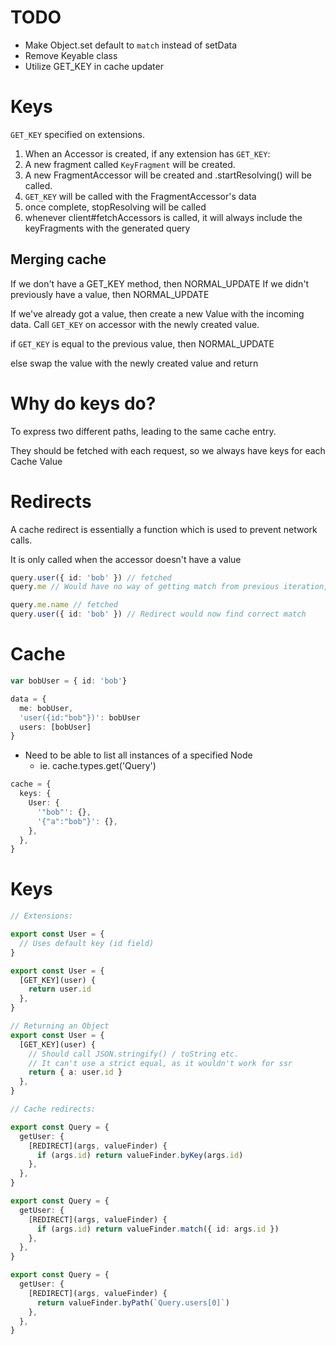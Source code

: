 # TODO

- Make Object.set default to `match` instead of setData
- Remove Keyable class
- Utilize GET_KEY in cache updater

# Keys

`GET_KEY` specified on extensions.

1. When an Accessor is created, if any extension has `GET_KEY`:
2. A new fragment called `KeyFragment` will be created.
3. A new FragmentAccessor will be created and .startResolving() will be called.
4. `GET_KEY` will be called with the FragmentAccessor's data
5. once complete, stopResolving will be called
6. whenever client#fetchAccessors is called, it will always include the keyFragments with the generated query

## Merging cache

If we don't have a GET_KEY method, then NORMAL_UPDATE
If we didn't previously have a value, then NORMAL_UPDATE

If we've already got a value, then create a new Value with the incoming data.
Call `GET_KEY` on accessor with the newly created value.

if `GET_KEY` is equal to the previous value, then NORMAL_UPDATE

else swap the value with the newly created value and return

# Why do keys do?

To express two different paths, leading to the same cache entry.

They should be fetched with each request, so we always have keys for each Cache Value

# Redirects

A cache redirect is essentially a function which is used to prevent network calls.

It is only called when the accessor doesn't have a value

```ts
query.user({ id: 'bob' }) // fetched
query.me // Would have no way of getting match from previous iteration, so we'd resolve by id

query.me.name // fetched
query.user({ id: 'bob' }) // Redirect would now find correct match
```

# Cache

```ts
var bobUser = { id: 'bob'}

data = {
  me: bobUser,
  'user({id:"bob"})': bobUser
  users: [bobUser]
}
```

- Need to be able to list all instances of a specified Node
  - ie. cache.types.get('Query')

```ts
cache = {
  keys: {
    User: {
      '"bob"': {},
      '{"a":"bob"}': {},
    },
  },
}
```

# Keys

```ts
// Extensions:

export const User = {
  // Uses default key (id field)
}

export const User = {
  [GET_KEY](user) {
    return user.id
  },
}

// Returning an Object
export const User = {
  [GET_KEY](user) {
    // Should call JSON.stringify() / toString etc.
    // It can't use a strict equal, as it wouldn't work for ssr
    return { a: user.id }
  },
}

// Cache redirects:

export const Query = {
  getUser: {
    [REDIRECT](args, valueFinder) {
      if (args.id) return valueFinder.byKey(args.id)
    },
  },
}

export const Query = {
  getUser: {
    [REDIRECT](args, valueFinder) {
      if (args.id) return valueFinder.match({ id: args.id })
    },
  },
}

export const Query = {
  getUser: {
    [REDIRECT](args, valueFinder) {
      return valueFinder.byPath(`Query.users[0]`)
    },
  },
}
```
